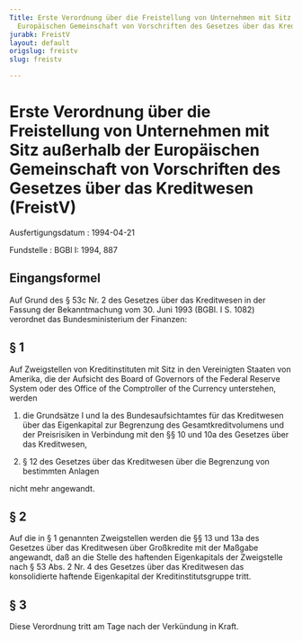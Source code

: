 ```yaml
---
Title: Erste Verordnung über die Freistellung von Unternehmen mit Sitz außerhalb der
  Europäischen Gemeinschaft von Vorschriften des Gesetzes über das Kreditwesen
jurabk: FreistV
layout: default
origslug: freistv
slug: freistv

---
```


# Erste Verordnung über die Freistellung von Unternehmen mit Sitz außerhalb der Europäischen Gemeinschaft von Vorschriften des Gesetzes über das Kreditwesen (FreistV)

Ausfertigungsdatum
:   1994-04-21

Fundstelle
:   BGBl I: 1994, 887



## Eingangsformel

Auf Grund des § 53c Nr. 2 des Gesetzes über das Kreditwesen in der
Fassung der Bekanntmachung vom 30. Juni 1993 (BGBl. I S. 1082)
verordnet das Bundesministerium der Finanzen:


## § 1

Auf Zweigstellen von Kreditinstituten mit Sitz in den Vereinigten
Staaten von Amerika, die der Aufsicht des Board of Governors of the
Federal Reserve System oder des Office of the Comptroller of the
Currency unterstehen, werden

1.  die Grundsätze I und Ia des Bundesaufsichtamtes für das Kreditwesen
    über das Eigenkapital zur Begrenzung des Gesamtkreditvolumens und der
    Preisrisiken in Verbindung mit den §§ 10 und 10a des Gesetzes über das
    Kreditwesen,


2.  § 12 des Gesetzes über das Kreditwesen über die Begrenzung von
    bestimmten Anlagen



nicht mehr angewandt.


## § 2

Auf die in § 1 genannten Zweigstellen werden die §§ 13 und 13a des
Gesetzes über das Kreditwesen über Großkredite mit der Maßgabe
angewandt, daß an die Stelle des haftenden Eigenkapitals der
Zweigstelle nach § 53 Abs. 2 Nr. 4 des Gesetzes über das Kreditwesen
das konsolidierte haftende Eigenkapital der Kreditinstitutsgruppe
tritt.


## § 3

Diese Verordnung tritt am Tage nach der Verkündung in Kraft.

